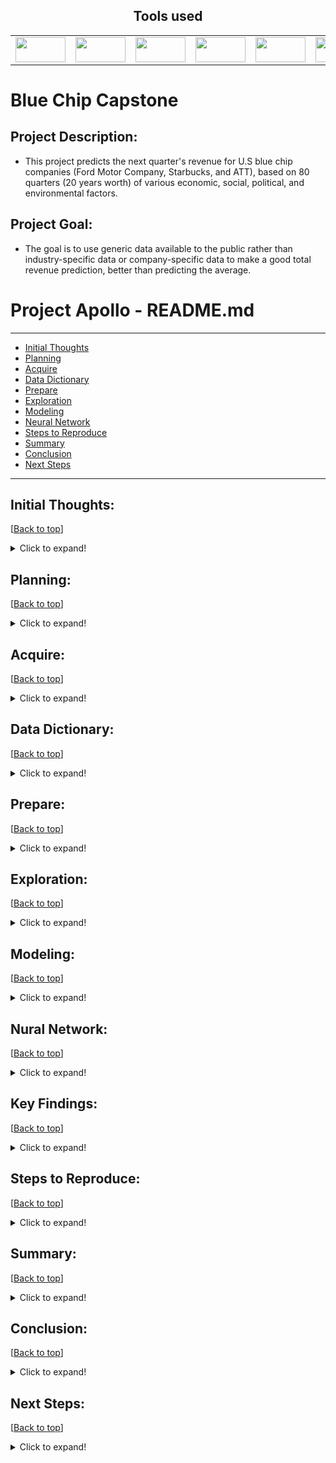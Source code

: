 <h2 style="text-align: center; font-weight: bold;">Tools used</h2>

<!-- Icons container table -->
<table style="margin: 0 auto; width: 100%;">
  <tr>
    <td style="text-align: center;"><a href="https://pandas.pydata.org/"><img src="https://upload.wikimedia.org/wikipedia/commons/thumb/e/ed/Pandas_logo.svg/1200px-Pandas_logo.svg.png" width="80" height="40"></a></td>
    <td style="text-align: center;"><a href="https://numpy.org/"><img src="https://upload.wikimedia.org/wikipedia/commons/thumb/1/1a/NumPy_logo.svg/1280px-NumPy_logo.svg.png" width="80" height="40"></a></td>
    <td style="text-align: center;"><a href="https://scipy.org/"><img src="https://upload.wikimedia.org/wikipedia/commons/b/b2/SCIPY_2.svg" width="80" height="40"></a></td>
    <td style="text-align: center;"><a href="https://matplotlib.org/"><img src="https://upload.wikimedia.org/wikipedia/commons/thumb/8/84/Matplotlib_icon.svg/1200px-Matplotlib_icon.svg.png" width="80" height="40"></a></td>
    <td style="text-align: center;"><a href="https://seaborn.pydata.org/"><img src="https://seaborn.pydata.org/_static/logo-wide-lightbg.svg" width="80" height="40"></a></td>
    <td style="text-align: center;"><a href="https://scikit-learn.org/stable/"><img src="https://upload.wikimedia.org/wikipedia/commons/thumb/0/05/Scikit_learn_logo_small.svg/1024px-Scikit_learn_logo_small.svg.png" width="80" height="40"></a></td>
  </tr>
</table>


<!-- #region -->


# Blue Chip Capstone


## Project Description:
- This project predicts the next quarter's revenue for U.S blue chip companies (Ford Motor Company, Starbucks, and ATT), based on 80 quarters (20 years worth) of various economic, social, political, and environmental factors.

## Project Goal:
- The goal is to use generic data available to the public rather than industry-specific data or company-specific data to make a good total revenue prediction, better than predicting the average.

# <a name="top"></a> Project Apollo - README.md
***
- [Initial Thoughts](#Initial_Thoughts)
- [Planning](#Planning)
- [Acquire](#Acquire)
- [Data Dictionary](#Data_Dictionary)
- [Prepare](#Prepare)
- [Exploration](#Exploration)
- [Modeling](#Modeling)
- [Neural Network](#Neural_Network)
- [Steps to Reproduce](#Steps_to_Reproduce)
- [Summary](#Summary)
- [Conclusion](#Conclusion)
- [Next Steps](#Next_Steps)
___


## <a name="Initial_Thoughts"></a>Initial Thoughts: 
[[Back to top](#top)]
    
<details>
  <summary>Click to expand!</summary>

***
    
"Everything, Everywhere, all at once" — this profound quote encapsulates the concept of the interconnectedness of all things across different locations and scenarios, occurring simultaneously. With this in mind, our project focuses on uncovering influential features within data segments from diverse sectors, which can have substantial impacts on revenue performance. By acquiring these subtle insights, decision-makers can be equipped with advanced knowledge of the external factors influencing their revenues, enabling them to adapt their business strategies accordingly.

With the above in mind, some initial questions we had:
- Are our target variables normally distributed?
- What features are statistically significant to our targets?
- Can the same features work for multiple targets? (Targets tested separately)
- What are the impacts of negative and positive correlating features?

***
    
</details>

## <a name="Planning"></a>Planning: 
[[Back to top](#top)]
    
<details>
  <summary>Click to expand!</summary>

***
    
Generated a range of innovative ideas for revenue-affecting features through productive brainstorming sessions. Organized tasks using a Kanban board, efficiently tracking their progress under categories like 'Needs to be done', 'Doing', and 'Done'. Collaboratively compiled and maintained a shared knowledge document, ensuring seamless dissemination of new information, ideas, and functions across the team. Set clear milestone due dates and benchmarks, providing a solid foundation for measuring progress and achieving project goals.

***
    
</details>

## <a name="Acquire"></a>Acquire: 
[[Back to top](#top)]
    
<details>
  <summary>Click to expand!</summary>

***
    
During the "Acquire" phase of our project, we collected a rich dataset comprising 40 features meticulously sourced from over 17 distinct websites. Notable among them are:
- Federal Reserve Economic Data (FRED)
- Bureau of Labor & Statistics (BLS)
- Organization for Economic Cooperation and Development (OECD)
    
Bringing all this valuable data together, we created a unified and coherent dataframe. This comprehensive dataframe incorporates data spanning two decades, encompassing 80 quarters. Each row represents one quarter, containing all pertinent revenue figures and associated features. See data dictionary below:

***
    
</details>

## <a name="Data_Dictionary"></a>Data Dictionary: 
[[Back to top](#top)]
    
<details>
  <summary>Click to expand!</summary>

***

| Feature | Definition (measurement)|
|:--------|:-----------|
|adjusted_revenue| The total quarterly revenue of the target Company in dollars adjusted for inflation|
|Year| The year of the data |
|Quarter| The quarter of the data |
|Population|The U.S. population for the quarter| 
|Median_house_income| The median household income per quarter in dollars|
|Federal_fund_rate| The interest rate that U.S. banks pay one another top borrow or loan money overnight (percentage)|
|Unemp_rate| The unemployment rate, the number of residents without a job and looking for work divided by the total number of residents|
|Home_ownership_rate| Home ownership rate by population|
|Government_spending| Government spending in billions of dollars|
|Gdp_deflated| measures changes in the prices of goods and services produced in the United States|
|Cpi_all_items_avg| Measures price change experienced by urban consumers; the average change in price over time of a market basket of consumer goods and services|
|Avg_temperature| The avg temperature in fahrenheit for the quarter|
|Avg_precipitation| The avg rainfall in inches for the quarter|
|Palmer_drought_index| The magnitude of PDSI indicates the severity of the departure from normal soil moisture conditions|
|eci|The Employment Cost Index, is a quarterly measure of the change in the price of labor, defined as compensation per employee hour worked|
|dow|Quarterly Dow Jones Industrial average|
|P_election| If it is a presidential election year (1=yes)|
|Midterm_election| If it is a midterm election year (1=yes)|
|Violent_crime_rate|Violent crimes (involve force or threat of force) per 100,000 |
|Consumer_confidence_index| An indication of future developments based on households' responses 100+ being a positive outlook|
|Case_shiller_index| benchmark of average single-family home prices in the U.S., calculated monthly based on changes in home prices over the prior three months |
|Prime| The prime rate is the interest rate that commercial banks charge creditworthy customers|
|Man_new_order|Motor Vehicles and Parts, Monthly, Seasonally Adjusted (in millions of dollars)|
|Construction_res|Total amount spent on residential construction (in millions of dollars)|
|CLI|The composite leading indicator, designed to provide early signals of turning points in business cycles|
|Soy|Soy bean prices|
|Misery_index|The measure of economic distress felt by everyday people, due to the risk of (or actual) joblessness combined with an increasing cost of living| 

***
    
</details>

## <a name="Prepare"></a>Prepare: 
[[Back to top](#top)]
    
<details>
  <summary>Click to expand!</summary>


***
    
#### Data Preparation Process:
    
***
    
- Most of the financial data we encountered was relatively clean and had minimal null values.
- The null values we did encounter were mainly due to missing data that did not extend beyond 2020.
    

***
    
#### Handling Missing Values:
    
***
    
- For variables where it made sense, we filled in missing values using a 3-period weighted moving average.

- However, for variables where filling in missing data would be unreliable, we decided to drop those variables.
    
***
    
#### Adjust Monetary Variables
    
***
    
- We used the CPI method of deflating all of our monetary variables. 
    - The Formula is as follows: 2003 Price x (2023 CPI / 2003 CPI) = 2023 Price
    

    
***    

#### Dataframe Preparation for Exploration:
    
***

1. First, we lagged the revenue back one quarter. This ensured that revenue would be predicting the quarter ahead of it. For instance, 2022 Q4 data would be used to predict 2023 Q1 revenue.

2. Next, we removed the top row, which contained data relevant to predicting Q3 2023. (Unnecessary for this study)

3. Finally, we isolated 1 line of data. Q1 2023 data was removed and set aside as a separate 1-line dataframe. This dataframe will be used to predict Q2 revenue for Ford, ATT, and Starbucks.


    
</details>

## <a name="Exploration"></a>Exploration: 
[[Back to top](#top)]
    
<details>
  <summary>Click to expand!</summary>

***

#### Data Split and Model Selection:

***
    
- At the outset, we divided our data into training and test sets following a 70/30 split. As our modeling approach incorporates GridSearch, a traditional train-validate-test division was deemed unnecessary.

***
#### Testing for Normalcy and Statistical Methodology:
***
- To ensure the reliability of our analysis, we applied the Shapiro-Wilks test to examine the normality of our target variables. Notably, none of our targets exhibited a normal distribution. Acknowledging this, we opted for the utilization of appropriate statistical methods suited for non-parametric data.

***    

#### Spearman's Rank Correlation for Continuous Variables:

***
    
- To gauge the relationships between our continuous variables and targets, we employed Spearman's rank correlation test. This rigorous examination allowed us to test each variable for significance concerning each target.

***
    
#### Data-Driven Approach to Feature Selection:
    
***
    
- Remaining unbiased, we allowed the data and statistical tests to guide our feature selection process. Consequently, we prepared three distinct sets of features based on what was statistically significant to each of our targets: Ford, AT&T, and Starbucks.

- By adopting this meticulous approach, we have laid a robust foundation for our predictive modeling and analysis, ensuring the accuracy and relevance of our results.

</details>

## <a name="Modeling"></a>Modeling: 
[[Back to top](#top)]
    
<details>
  <summary>Click to expand!</summary>

***
    
#### Feature Selection with KBest:

***    

To enhance our model's performance, we initially scaled the data and employed the KBest method to identify the most important features for each target:

- After KBest feature selection:
    - Ford: 15 features
    - Starbucks: 19 features
    - AT&T: 13 features

***
    
#### Regression Models and GridSearch:

***    

Subsequently, we simultaneously employed GridSearch to explore various hyperparameters for the following regression models using the selected features from the training data:

- LassoLars
- Generalized Linear Model
- Polynomial Regression

If polynomial regression degree = 1 was chosen as the best model, this would be equivalent to Ordinary Least Squares regression.

***
    
#### Model Evaluation:
    
***    

To assess model performance, we measured two key metrics on the training data: Root Mean Squared Error (RMSE) and the coefficient of determination ($R^2$):

- RMSE: The average difference between predicted and actual values.
- $R^2$: Also known as the coefficient of determination. This value represents the percentage of the variance in our target variable that is explained by our independent variables.

***
    
#### Selecting the Best Model:

***    
    
We selected the model that demonstrated the lowest RMSE and the highest $R^2$ values. This top-performing model was then utilized to predict values on our test dataset.

***
    
#### Predicting the Next Quarter:

***    
    
Finally, using the one-line data frame in concert with the best performing model, we made predictions for the next quarter.

</details>

## <a name="Nural_Network"></a>Nural Network: 
[[Back to top](#top)]
    
<details>
  <summary>Click to expand!</summary>


Words
- smart things
    - even smarter things

</details>

## <a name="Key_Findings"></a>Key Findings: 
[[Back to top](#top)]
    
<details>
  <summary>Click to expand!</summary>

***
    
#### Non-Normal Distribution of Targets:
    
***
- Our target variables were found to be non-normally distributed, impacting our choice of statistical methods.
    
***
    
#### Starbucks as DOW and S&P 500 Proxy:
    
***    
- While not officially designated as a proxy, Starbucks' revenue shows a close alignment with the movement of the DOW and S&P 500, making it a 'de-facto' proxy.

*** 
    
#### Impact of AT&T Acquisition:
    
***
    
- In 2005, the merger of SBC (Southwestern Bell Corp.) and AT&T resulted in a noticeable revenue jump from $15.81B to $43.04B between April 2005 and October 2006. This acquisition was not accounted for by our independent features.

***
    
#### Revenue Comparison with Inflation Adjustment:
    
***
    
- In terms of inflation-adjusted dollars in the early 2000s, Ford generated more revenue dollar for dollar compared to present date.

***
    
#### Starbucks' Resilience and Recovery:

***
    
- Starbucks demonstrated resilience during COVID and was minimally affected by the 2008 Great Recession.

***    
    
#### Impact of COVID and Great Recession on AT&T:
    
***    
    
- AT&T was heavily impacted by COVID, and the 2008 Great Recession had no significant effect on the company.
    - Unfortunately, AT&T has not fully recovered since COVID.

***
    
#### Ford's Struggle with Recession and COVID:

***
    
- Ford was heavily impacted by the 2008 Great Recession and faced significant challenges during COVID due to supply chain issues. However, Ford is now approaching pre-COVID revenue numbers.

***
    
#### Correlation of Features with Companies:

***
    
- Out of 38 features, 10 were found to be correlated with all three companies, while 6 did not correlate with any of the three.

***
    
#### Successful Proof of Concept:
    
***
    
- Our approach and methodology have been proven successful in building a prediction model, laying a solid foundation for future work.

</details>

## <a name="Steps_to_Reproduce"></a>Steps to Reproduce: 
[[Back to top](#top)]
    
<details>
  <summary>Click to expand!</summary>


To facilitate easy replication of our analysis, follow these steps:
***
    
#### Download the compiled CSV file from the Github repository.

***    
- entire_df_ford_starbucks_att_adjusted.csv'
- Save it to your working directory.
- Read the CSV into a notebook using the following command:
    - df = pd.read_csv("name_of_file.csv")

***
    
#### Prepped Data:
    
***
    
- The data is already prepped, so no additional data preparation is required.

***
    
#### Utilize Provided Functions:
    
***
    
- Utilize the functions provided in the wrangle.py, explore.py, and modeling.py files included in the Github repository.
- These functions will assist you in various data wrangling, exploration, and modeling tasks.

***
    
#### Copy Project_Apollo_Final_Notebook:
    
***
    
- Make a copy of the Project_Apollo_Final_Notebook.ipynb file to start your analysis.

***    
    
#### Split into Train and Test Datasets:
    
***
    
- Use the split_data() function provided in the explore.py file to split your data into train and test datasets using the 70/30 method.

***    
    
#### Explore the Data:
    
***    
    
- Utilize the functions provided in the explore.py file for data exploration.
- Visualize the data and conduct statistical tests to gain insights into its characteristics.

***    
    
#### Scale and Model the Data:

***
    
- Use the functions from the modeling.py file to scale and model your data.
- Implement appropriate regression techniques to predict the desired outcomes.

***
    
#### Analyze Outputs and Form Conclusions:
    
***
    
- Carefully examine the outputs of your analysis.
- Form conclusions based on the results obtained from the modeling process.

***
    
#### Summarize with Recommendations/Next Steps:

***
    
- Summarize your findings and insights.
- Provide recommendations for further action or possible next steps based on your analysis.

By following these steps and leveraging the provided functions, you can successfully reproduce our analysis and gain valuable insights from the dataset.

</details>

## <a name="Summary"></a>Summary: 
[[Back to top](#top)]
    
<details>
  <summary>Click to expand!</summary>


The goal of this project was to predict revenue for a Blue Chip Company in the next quarter. We explored the potential of economic, socio-economic, and environmental factors in predicting revenue gains and losses. Overall, the project achieved promising results in predicting revenue for Ford, ATT, and Starbucks, showcasing the potential of the selected features and models.

</details>

## <a name="Conclusion"></a>Conclusion: 
[[Back to top](#top)]
    
<details>
  <summary>Click to expand!</summary>


We can conclude that our project successfully explored the use of economic, socio-economic, and environmental factors to predict revenue gains and losses for Ford, ATT, and Starbucks. Through rigorous feature selection and testing, we identified key variables and developed models that outperformed baseline predictions and produced respectable RMSE and R2 values.

For Ford, we predict a slight decrease in revenue for Q2 compared to the previous quarter. Meanwhile, the ATT model also demonstrated promising results, projecting an increase in revenue for Q2 compared to Q1. Lastly, the Starbucks model yielded positive outcomes, indicating a slight revenue increase for Q2 in comparison to Q1.

It is worth mentioning that all the models employed the LassoLars model for their predictions.

Overall, our project highlights the potential of leveraging various factors to predict revenue changes for these companies. While further refinements and validations are needed, these results offer valuable insights and opportunities for future analysis and decision-making in their respective industries.

</details>

## <a name="Next_Steps"></a>Next Steps: 
[[Back to top](#top)]
    
<details>
  <summary>Click to expand!</summary>


Based on the project findings, we can make the following recommendations and outline potential next steps:

1. Further Refinement and Validation:
   - Validate the models by comparing the predicted revenue with the actual revenue for multiple quarters to ensure consistent performance.
   - Perform additional statistical tests and analysis to validate the relationships between the selected features and revenue changes.
   - Refine the models by incorporating additional relevant variables or exploring different algorithms to improve predictive accuracy.


2. Business Impact and Decision-Making:
   - Evaluate the impact of predicted revenue changes on business operations, financial planning, and resource allocation.
   - Conduct sensitivity analysis to assess the potential outcomes under different revenue scenarios and identify areas that require strategic attention.


3. Continuous Data Collection and Feature Selection:
   - Continuously gather updated data on economic, socio-economic, and environmental factors to capture real-time market dynamics.
   - Refine the feature selection process by exploring new variables that could enhance the models' predictive power.


4. Monitor External Factors:
   - Stay updated on industry trends, regulatory changes, and market conditions that could impact the revenue of Ford, ATT, and Starbucks.
   - Monitor external factors such as consumer behavior, competitor performance, and macroeconomic indicators to capture additional insights for revenue forecasting.


5. Collaboration and Feedback:
   - Engage with domain experts and business stakeholders to gain a deeper understanding of the factors influencing revenue changes and gather valuable insights.


6. Expand to Other Companies:
   - Apply the knowledge gained from this project to predict revenue changes for other companies in the automotive, telecommunications, and food and beverage industries.
   - Adapt and refine the models for different market sectors. 

By following these recommendations and embarking on the suggested next steps, organizations can leverage data-driven revenue predictions to make informed decisions, optimize business strategies, and gain a competitive edge in the market.

</details>





<!-- #endregion -->

```python

```
